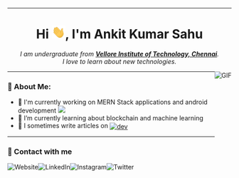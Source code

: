 <hr>
<h1 align="center">Hi <img src="https://raw.githubusercontent.com/ABSphreak/ABSphreak/master/gifs/Hi.gif" width="30px">, I'm Ankit Kumar Sahu</h1>


<p align="center">
  <em>
    I am undergraduate from <a href="https://chennai.vit.ac.in"> <b>Vellore Institute of Technology, Chennai</b></a>.<br>
    I love to learn about new technologies. <br>
  </em> 
</p>
<img align="right" alt="GIF" height="160px" src="https://media.giphy.com/media/du3J3cXyzhj75IOgvA/giphy.gif" />

<hr>

### 🤵 About Me:
- 🏦 I'm currently working on MERN Stack applications and android development
      <img src="https://media.giphy.com/media/WUlplcMpOCEmTGBtBW/giphy.gif" width="30">
- 🌱 I’m currently learning about blockchain and machine learning
- 📝 I sometimes write articles on 
      [<img align="center" alt="dev" height="30px" src="https://d2fltix0v2e0sb.cloudfront.net/dev-badge.svg" />](https://dev.to/ankitsahu)

<hr>

### 💬 Contact with me

[<img align="left" alt="Website" height="25px" src="https://ankitsawho.github.io/" />](https://dev.to/ankitsahu)
[<img align="left" alt="LinkedIn" height="25px" src="https://img-premium.flaticon.com/png/512/2111/2111499.png?token=exp=1621507678~hmac=decbafb5a14e36d57e07ddc0e3937adc"/>](https://www.linkedin.com/in/ankit-kumar-sahu-8817681a4/)
[<img align="left" alt="Instagram" height="25px" src="https://img-premium.flaticon.com/png/512/174/174855.png?token=exp=1621507485~hmac=78f598879cc88a9e3e8c4a8a5b2769a7" />](https://instagram.com/ankitsawho/)
[<img align="left" alt="Twitter" height="25px" src="https://img-premium.flaticon.com/png/512/889/889147.png?token=exp=1621507603~hmac=31324e24bc946ff2a0718f95cb775ce8" />](https://twitter.com/ankitsawho)

<!---
ankitsawho/ankitsawho is a ✨ special ✨ repository because its `README.md` (this file) appears on your GitHub profile.
You can click the Preview link to take a look at your changes.
--->
